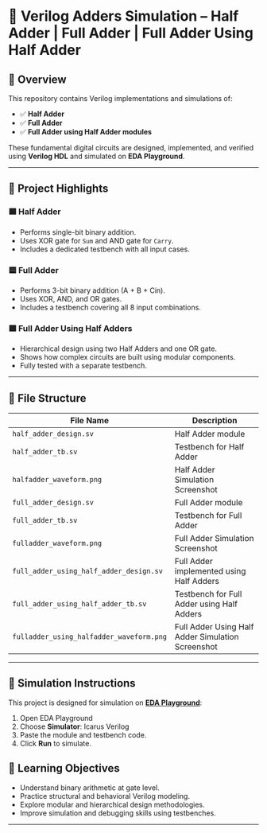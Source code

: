 # 🔢 Verilog Adders Simulation – Half Adder | Full Adder | Full Adder Using Half Adder

## 📘 Overview

This repository contains Verilog implementations and simulations of:

- ✅ **Half Adder**
- ✅ **Full Adder**
- ✅ **Full Adder using Half Adder modules**

These fundamental digital circuits are designed, implemented, and verified using **Verilog HDL** and simulated on **EDA Playground**.

---

## 🧠 Project Highlights

### 🟦 Half Adder
- Performs single-bit binary addition.
- Uses XOR gate for `Sum` and AND gate for `Carry`.
- Includes a dedicated testbench with all input cases.

### 🟨 Full Adder
- Performs 3-bit binary addition (A + B + Cin).
- Uses XOR, AND, and OR gates.
- Includes a testbench covering all 8 input combinations.

### 🟩 Full Adder Using Half Adders
- Hierarchical design using two Half Adders and one OR gate.
- Shows how complex circuits are built using modular components.
- Fully tested with a separate testbench.

---

## 📁 File Structure

| File Name                 | Description                               |
|--------------------------|-------------------------------------------|
| `half_adder_design.sv`           | Half Adder module                         |
| `half_adder_tb.sv`        | Testbench for Half Adder                  |
| `halfadder_waveform.png`              | Half Adder Simulation Screenshot                 |
| `full_adder_design.sv`           | Full Adder module                         |
| `full_adder_tb.sv`        | Testbench for Full Adder                  |
| `fulladder_waveform.png`              | Full Adder Simulation Screenshot                 |
| `full_adder_using_half_adder_design.sv`  | Full Adder implemented using Half Adders  |
| `full_adder_using_half_adder_tb.sv`     | Testbench for Full Adder using Half Adders|
| `fulladder_using_halfadder_waveform.png`              | Full Adder Using Half Adder Simulation Screenshot                 |

---

## 🧪 Simulation Instructions

This project is designed for simulation on **[EDA Playground](https://www.edaplayground.com/)**:

1. Open EDA Playground
2. Choose **Simulator**: Icarus Verilog 
3. Paste the module and testbench code.
4. Click **Run** to simulate.

## 🎯 Learning Objectives

- Understand binary arithmetic at gate level.
- Practice structural and behavioral Verilog modeling.
- Explore modular and hierarchical design methodologies.
- Improve simulation and debugging skills using testbenches.

---
